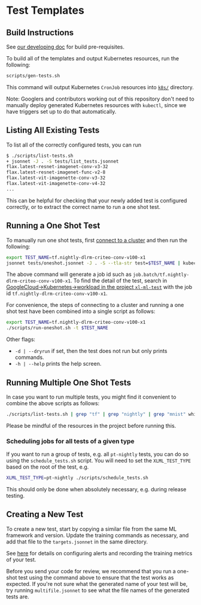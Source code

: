 # Test Templates

## Build Instructions

See [our developing doc](../doc/developing.md) for build pre-requisites.

To build all of the templates and output Kubernetes resources, run the following:

```bash
scripts/gen-tests.sh
```

This command will output Kubernetes `CronJob` resources into [`k8s/`](../k8s) directory.

Note: Googlers and contributors working out of this repository don't need to manually deploy generated Kubernetes resources with `kubectl`, since we have triggers set up to do that automatically.


## Listing All Existing Tests

To list all of the correctly configured tests, you can run

```bash
$ ./scripts/list-tests.sh
+ jsonnet -J . -S tests/list_tests.jsonnet
flax.latest-resnet-imagenet-conv-v3-32
flax.latest-resnet-imagenet-func-v2-8
flax.latest-vit-imagenette-conv-v3-32
flax.latest-vit-imagenette-conv-v4-32
...
```

This can be helpful for checking that your newly added test is configured
correctly, or to extract the correct name to run a one shot test.


## Running a One Shot Test

To manually run one shot tests, first [connect to a cluster](https://console.cloud.google.com/kubernetes/list) and then run the following:

```bash
export TEST_NAME=tf.nightly-dlrm-criteo-conv-v100-x1
jsonnet tests/oneshot.jsonnet -J . -S --tla-str test=$TEST_NAME | kubectl create -f -
```

The above command will generate a job id such as `job.batch/tf.nightly-dlrm-criteo-conv-v100-x1`. To find the detail of the test, search in [GoogleCloud->Kubernetes->workload in the project `xl-ml-test`](https://console.cloud.google.com/kubernetes/workload/overview?mods=allow_workbench_image_override&project=xl-ml-test) with the job id `tf.nightly-dlrm-criteo-conv-v100-x1`.

For convenience, the steps of connecting to a cluster and running a one shot
test have been combined into a single script as follows:

```bash
export TEST_NAME=tf.nightly-dlrm-criteo-conv-v100-x1
./scripts/run-oneshot.sh -t $TEST_NAME
```

Other flags:
- `-d | --dryrun` if set, then the test does not run but only prints commands.
- `-h | --help`   prints the help screen.


## Running Multiple One Shot Tests

In case you want to run multiple tests, you might find it convenient to combine the above scripts as follows:

```bash
./scripts/list-tests.sh | grep "tf" | grep "nightly" | grep "mnist" while read -r test; do ./scripts/run-oneshot.sh -t $test; done
```

Please be mindful of the resources in the project before running this.


### Scheduling jobs for all tests of a given type

If you want to run a group of tests, e.g. all `pt-nightly` tests, you can do so using the `schedule_tests.sh` script. You will need to set the `XLML_TEST_TYPE` based on the root of the test, e.g.

```bash
XLML_TEST_TYPE=pt-nightly ./scripts/schedule_tests.sh
```

This should only be done when absolutely necessary, e.g. during release testing.


## Creating a New Test

To create a new test, start by copying a similar file from the same ML framework and version. Update the training commands as necessary, and add that file to the `targets.jsonnet` in the same directory.

See [here](../metrics/README.md) for details on configuring alerts and recording the training metrics of your test.

Before you send your code for review, we recommend that you run a one-shot test using the command above to ensure that the test works as expected. If you're not sure what the generated name of your test will be, try running `multifile.jsonnet` to see what the file names of the generated tests are.

